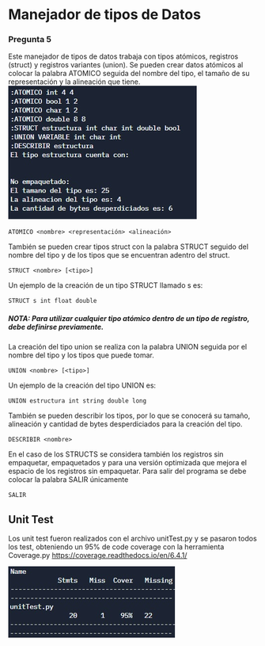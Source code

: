 # Manejador de tipos de Datos
### Pregunta 5
Este manejador de tipos de datos trabaja con tipos atómicos, registros (struct) y registros variantes (union). Se pueden crear datos atómicos al colocar la palabra ATOMICO seguida del nombre del tipo, el tamaño de su representación y la alineación que tiene.
<img src="Tipos.jpg" alt="tests"/>

    ATOMICO <nombre> <representación> <alineación>
    
 También se pueden crear tipos struct con la palabra STRUCT seguido del nombre del tipo y de los tipos que se encuentran adentro del struct.
 
    STRUCT <nombre> [<tipo>]

Un ejemplo de la creación de un tipo STRUCT llamado s es:

    STRUCT s int float double
    
##### NOTA: Para utilizar cualquier tipo atómico dentro de un tipo de registro, debe definirse previamente.
La creación del tipo union se realiza con la palabra UNION seguida por el nombre del tipo y los tipos que puede tomar.

    UNION <nombre> [<tipo>]
    
 Un ejemplo de la creación del tipo UNION es:
 
    UNION estructura int string double long

También se pueden describir los tipos, por lo que se conocerá su tamaño, alineación y cantidad de bytes desperdiciados para la creación del tipo.

    DESCRIBIR <nombre>
    
En el caso de los STRUCTS se considera también los registros sin empaquetar, empaquetados y para una versión optimizada que mejora el espacio de los registros sin empaquetar.
Para salir del programa se debe colocar la palabra SALIR únicamente

    SALIR

## Unit Test
Los unit test fueron realizados con el archivo unitTest.py y se pasaron todos los test, obteniendo un 95% de code coverage con la herramienta Coverage.py https://coverage.readthedocs.io/en/6.4.1/

<img src="tiposCoverage.jpg" alt="tests"/>

